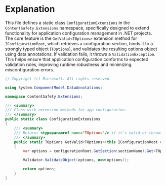 # Explanation

This file defines a static class `ConfigurationExtensions` in the `ContentSafety.Extensions` namespace, specifically designed to extend functionality for application configuration management in .NET projects. The core feature is the `GetValid<TOptions>` extension method for `IConfigurationRoot`, which retrieves a configuration section, binds it to a strongly typed object (`TOptions`), and validates the resulting options object using data annotations. If validation fails, it throws a `ValidationException`. This helps ensure that application configuration conforms to expected validation rules, improving runtime robustness and minimizing misconfiguration errors.

```csharp
// Copyright (c) Microsoft. All rights reserved.

using System.ComponentModel.DataAnnotations;

namespace ContentSafety.Extensions;

/// <summary>
/// Class with extension methods for app configuration.
/// </summary>
public static class ConfigurationExtensions
{
    /// <summary>
    /// Returns <typeparamref name="TOptions"/> if it's valid or throws <see cref="ValidationException"/>.
    /// </summary>
    public static TOptions GetValid<TOptions>(this IConfigurationRoot configurationRoot, string sectionName)
    {
        var options = configurationRoot.GetSection(sectionName).Get<TOptions>()!;

        Validator.ValidateObject(options, new(options));

        return options;
    }
}
```